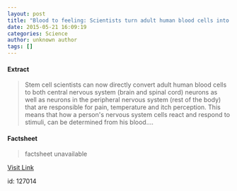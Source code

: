 ```yaml
---
layout: post
title: "Blood to feeling: Scientists turn adult human blood cells into neurons"
date: 2015-05-21 16:09:19
categories: Science
author: unknown author
tags: []
---
```



#### Extract
>Stem cell scientists can now directly convert adult human blood cells to both central nervous system (brain and spinal cord) neurons as well as neurons in the peripheral nervous system (rest of the body) that are responsible for pain, temperature and itch perception. This means that how a person's nervous system cells react and respond to stimuli, can be determined from his blood....

#### Factsheet
>factsheet unavailable

[Visit Link](http://feeds.sciencedaily.com/~r/sciencedaily/~3/bYjZVkqqkDc/150521120919.htm)

id:  127014
